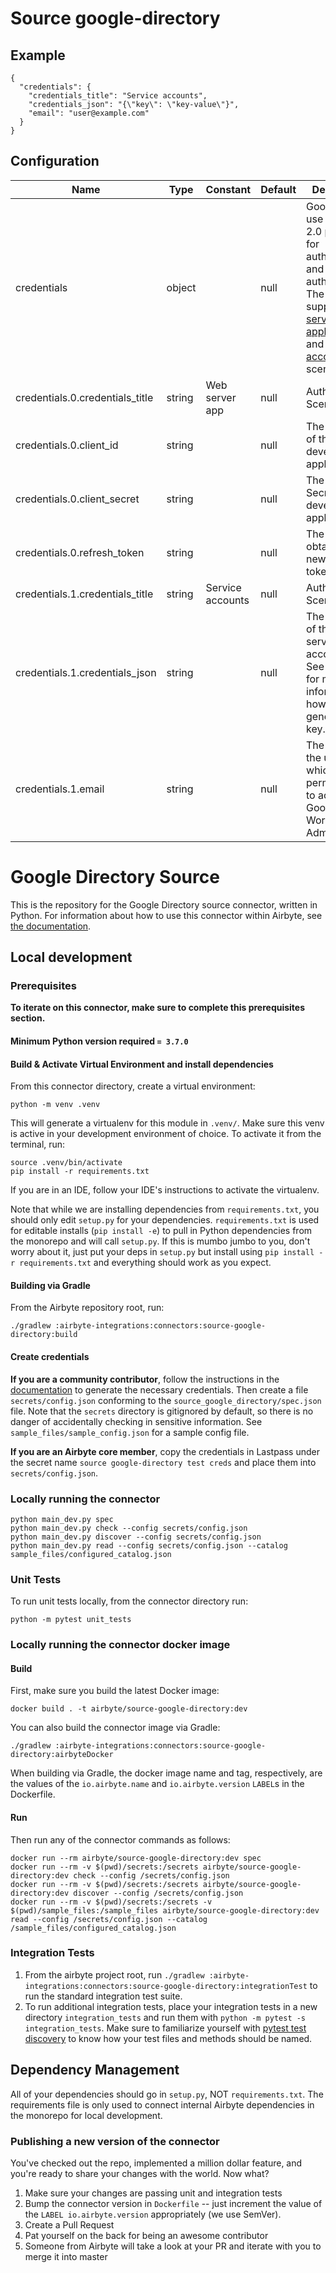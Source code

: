 # Source google-directory

## Example
```
{
  "credentials": {
    "credentials_title": "Service accounts",
    "credentials_json": "{\"key\": \"key-value\"}",
    "email": "user@example.com"
  }
}
```

## Configuration
| Name | Type | Constant | Default | Description |
| --- | --- | --- | --- | --- |
|credentials|object||null|Google APIs use the OAuth 2.0 protocol for authentication and authorization. The Source supports <a href="https://developers.google.com/identity/protocols/oauth2#webserver" target="_blank">Web server application</a> and <a href="https://developers.google.com/identity/protocols/oauth2#serviceaccount" target="_blank">Service accounts</a> scenarios.|
|credentials.0.credentials_title|string|Web server app|null|Authentication Scenario|
|credentials.0.client_id|string||null|The Client ID of the developer application.|
|credentials.0.client_secret|string||null|The Client Secret of the developer application.|
|credentials.0.refresh_token|string||null|The Token for obtaining a new access token.|
|credentials.1.credentials_title|string|Service accounts|null|Authentication Scenario|
|credentials.1.credentials_json|string||null|The contents of the JSON service account key. See the <a href="https://developers.google.com/admin-sdk/directory/v1/guides/delegation">docs</a> for more information on how to generate this key.|
|credentials.1.email|string||null|The email of the user, which has permissions to access the Google Workspace Admin APIs.|

# Google Directory Source 

This is the repository for the Google Directory source connector, written in Python. 
For information about how to use this connector within Airbyte, see [the documentation](https://docs.airbyte.io/integrations/sources/google-directory).

## Local development

### Prerequisites
**To iterate on this connector, make sure to complete this prerequisites section.**

#### Minimum Python version required `= 3.7.0`

#### Build & Activate Virtual Environment and install dependencies
From this connector directory, create a virtual environment:
```
python -m venv .venv
```

This will generate a virtualenv for this module in `.venv/`. Make sure this venv is active in your
development environment of choice. To activate it from the terminal, run:
```
source .venv/bin/activate
pip install -r requirements.txt
```
If you are in an IDE, follow your IDE's instructions to activate the virtualenv.

Note that while we are installing dependencies from `requirements.txt`, you should only edit `setup.py` for your dependencies. `requirements.txt` is
used for editable installs (`pip install -e`) to pull in Python dependencies from the monorepo and will call `setup.py`.
If this is mumbo jumbo to you, don't worry about it, just put your deps in `setup.py` but install using `pip install -r requirements.txt` and everything
should work as you expect.

#### Building via Gradle
From the Airbyte repository root, run:
```
./gradlew :airbyte-integrations:connectors:source-google-directory:build
```

#### Create credentials
**If you are a community contributor**, follow the instructions in the [documentation](https://docs.airbyte.io/integrations/sources/google-directory)
to generate the necessary credentials. Then create a file `secrets/config.json` conforming to the `source_google_directory/spec.json` file.
Note that the `secrets` directory is gitignored by default, so there is no danger of accidentally checking in sensitive information.
See `sample_files/sample_config.json` for a sample config file.

**If you are an Airbyte core member**, copy the credentials in Lastpass under the secret name `source google-directory test creds`
and place them into `secrets/config.json`.


### Locally running the connector
```
python main_dev.py spec
python main_dev.py check --config secrets/config.json
python main_dev.py discover --config secrets/config.json
python main_dev.py read --config secrets/config.json --catalog sample_files/configured_catalog.json
```

### Unit Tests
To run unit tests locally, from the connector directory run:
```
python -m pytest unit_tests
```

### Locally running the connector docker image

#### Build
First, make sure you build the latest Docker image:
```
docker build . -t airbyte/source-google-directory:dev
```

You can also build the connector image via Gradle:
```
./gradlew :airbyte-integrations:connectors:source-google-directory:airbyteDocker
```
When building via Gradle, the docker image name and tag, respectively, are the values of the `io.airbyte.name` and `io.airbyte.version` `LABEL`s in
the Dockerfile.

#### Run
Then run any of the connector commands as follows:
```
docker run --rm airbyte/source-google-directory:dev spec
docker run --rm -v $(pwd)/secrets:/secrets airbyte/source-google-directory:dev check --config /secrets/config.json
docker run --rm -v $(pwd)/secrets:/secrets airbyte/source-google-directory:dev discover --config /secrets/config.json
docker run --rm -v $(pwd)/secrets:/secrets -v $(pwd)/sample_files:/sample_files airbyte/source-google-directory:dev read --config /secrets/config.json --catalog /sample_files/configured_catalog.json
```

### Integration Tests
1. From the airbyte project root, run `./gradlew :airbyte-integrations:connectors:source-google-directory:integrationTest` to run the standard integration test suite.
1. To run additional integration tests, place your integration tests in a new directory `integration_tests` and run them with `python -m pytest -s integration_tests`.
   Make sure to familiarize yourself with [pytest test discovery](https://docs.pytest.org/en/latest/goodpractices.html#test-discovery) to know how your test files and methods should be named.

## Dependency Management
All of your dependencies should go in `setup.py`, NOT `requirements.txt`. The requirements file is only used to connect internal Airbyte dependencies in the monorepo for local development.

### Publishing a new version of the connector
You've checked out the repo, implemented a million dollar feature, and you're ready to share your changes with the world. Now what?
1. Make sure your changes are passing unit and integration tests
1. Bump the connector version in `Dockerfile` -- just increment the value of the `LABEL io.airbyte.version` appropriately (we use SemVer).
1. Create a Pull Request
1. Pat yourself on the back for being an awesome contributor
1. Someone from Airbyte will take a look at your PR and iterate with you to merge it into master
